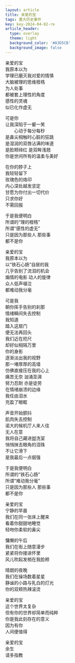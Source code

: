 ```yaml
---
layout: article
title: 亲爱的宝
tags: 重大历史事件
key: key-2024-04-02-re
article_header:
  type: overlay
  theme: light
  background_color: '#A3D5CB'
  background_image: false
---
```


亲爱的宝  
我原本以为  
学理已磨灭我对爱的情愫  
大脑被理的思维桎梏  
为人处事  
都被套上理性的角度  
感性的灵魂  
似已化作虚无  
<!--more-->
可是你  
让我深陷于一颦一笑  
&emsp;&emsp;心动于每分每秒  
是鼻尖相触时心脏的狂跳  
是湿润的双唇沾满的味道  
是脸颊绯红 是双眸浅翘  
你是世间所有的温柔与美好  

在你的脖子上  
我轻轻留下  
玫瑰色的烙印  
内心深处越发坚定  
甘愿为你付出一切代价  
只求你好  
不需回报  

于是我便明白  
所谓的“理的桎梏”  
所谓“感性的虚无”  
只是因为那些人 那些事  
都不是你  

亲爱的宝  
我原本以为  
以“铁石心肠”自居的我  
几乎告别了流泪的机会  
煽情的电影 动人的旋律  
众人低声啜泣  
都难动我分毫  

可是我  
朝你挥手告别的刹那  
情绪瞬间失去控制  
我知道  
踏入这扇门  
便无法再回头  
我们近在咫尺  
却好似相隔万里  
你的身影  
逐渐淡出我的视野  
那一堵厚厚的高墙  
仿佛直接压在我的心上  
痛苦无奈 汹涌澎湃  
努力忍耐 亦是徒劳  
在情绪崩溃的边缘  
我任由泪水  
充盈了眼眶  

声音开始颤抖  
肌肉失去控制  
诺大的候机厅人来人往  
无人在意  
我将自己藏进盥洗室  
悄悄抹去眼角的泪珠  
不让它滑下  
是我最后一点倔强  

于是我便明白  
所谓的“铁石心肠”  
所谓“难动我分毫”  
只是因为那些人 那些事  
都不是你  

亲爱的宝  
宁静的早晨  
我们在同一张床上醒来  
看着你甜甜地睡觉  
轻吻你柔软的鼻尖  

慵懒的午后  
我们在街上随意漫步  
紧紧将你搂进怀里  
风儿吹起发梢在我脸颊  

晴朗的夜晚  
我们在操场数着星星  
静谧的小路与乳白的灯光  
你的双颊热辣滚烫  

亲爱的宝  
这个世界太复杂  
但有你的世界却简单而纯粹  
你是我此刻存在的意义  
因为有你  
人间便值得  

亲爱的宝  
余生  
请多指教  